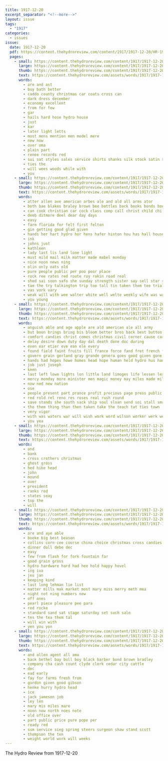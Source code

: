 ```yaml
---
title: 1917-12-20
excerpt_separator: "<!--more-->"
layout: issue
tags:
  - "1917"
categories:
  - issues
issue:
  date: 1917-12-20
  pdf: https://content.thehydroreview.com/content/1917/1917-12-20/HR-1917-12-20.pdf
  pages:
    - small: https://content.thehydroreview.com/content/1917/1917-12-20/small/HR-1917-12-20-01.jpg
      large: https://content.thehydroreview.com/content/1917/1917-12-20/large/HR-1917-12-20-01.jpg
      thumb: https://content.thehydroreview.com/content/1917/1917-12-20/thumbnails/HR-1917-12-20-01.jpg
      text: https://content.thehydroreview.com/assets/words/1917/1917-12-20/HR-1917-12-20-01.txt
      words:
        - are and ast
        - buy bath better
        - caddo county christmas car coats cross can
        - dark dress december
        - economy excellent
        - from for few
        - gar
        - hails hard hose hydro house
        - just
        - kar
        - later light letts
        - most mens mention men model mere
        - new now
        - over oma
        - plain part
        - renee records red
        - sui sat styles sales service shirts shanks silk stock satin soon
        - ties the
        - will wees woods while with
        - you
    - small: https://content.thehydroreview.com/content/1917/1917-12-20/small/HR-1917-12-20-02.jpg
      large: https://content.thehydroreview.com/content/1917/1917-12-20/large/HR-1917-12-20-02.jpg
      thumb: https://content.thehydroreview.com/content/1917/1917-12-20/thumbnails/HR-1917-12-20-02.jpg
      text: https://content.thehydroreview.com/assets/words/1917/1917-12-20/HR-1917-12-20-02.txt
      words:
        - atter allen ave american arbes ale and ald all arms ator
        - both bae blakes braley brown bee bottles back books bonds bound
        - can cook christian car cock class comp call christ child chi comb course christmas came clerk
        - deeb ditmore deel dear day days
        - easy
        - farm florida for felt first felton
        - gin getting good glad given
        - hands her hart hydro hor hens hafer hinton hou has hall house home
        - ink
        - johns just
        - kathleen
        - lady last lis land lone light
        - must mild mail milk matter made mabel monday
        - nice noon news ning
        - olin only oats old
        - pure people public per poo poor place
        - rock ree rates red route roy rakin road real
        - shed sai soon safo she sunday strength sister say sell star sin second special sick sturgill store sales sleep see single scott spivey shing
        - tae the try talkington trip too tall tin taken them tee trial tho telling
        - vas vork vary
        - weak will with wee walter white well welte weekly wife was war
        - you young
    - small: https://content.thehydroreview.com/content/1917/1917-12-20/small/HR-1917-12-20-03.jpg
      large: https://content.thehydroreview.com/content/1917/1917-12-20/large/HR-1917-12-20-03.jpg
      thumb: https://content.thehydroreview.com/content/1917/1917-12-20/thumbnails/HR-1917-12-20-03.jpg
      text: https://content.thehydroreview.com/assets/words/1917/1917-12-20/HR-1917-12-20-03.txt
      words:
        - anguish able and age apple are ald american ale all army
        - but boon brings bring bis bloom better bros back best button beat battle brothers break big been bor boys bet badge body base buy
        - comfort candies christ comes christmas civil corner cause carry company can cross care center
        - delay desire down duty day dal death done doc during
        - even ear etier eve ean ele every
        - found field faint fruits fill france force fand fret french from first famous for
        - govern grain gerland gray grande genera goes good given gone germany
        - hands had hopes howe homes head hope human held hydro hus hand has hey home hose heri her
        - job just joseph
        - keen
        - last left lowe lights lon little land limoges life lessen les lar like levy lines laundry
        - mercy monday more minister men magic money may miles made mill mission must many
        - now ned new nation
        - ose
        - people present part prance profit precious page press public pen price place pain pro pay piles power peo
        - red rold rel reno res roses real rush round
        - save stands she south sack ship soul sloan send soi stall small sible still skill side supper sup sell shall
        - tho them thing than then taken take the teach tat ties town
        - very vigor
        - with was waters war will wish work word wilson worker werk wear
        - you yea
    - small: https://content.thehydroreview.com/content/1917/1917-12-20/small/HR-1917-12-20-04.jpg
      large: https://content.thehydroreview.com/content/1917/1917-12-20/large/HR-1917-12-20-04.jpg
      thumb: https://content.thehydroreview.com/content/1917/1917-12-20/thumbnails/HR-1917-12-20-04.jpg
      text: https://content.thehydroreview.com/assets/words/1917/1917-12-20/HR-1917-12-20-04.txt
      words:
        - and
        - bank
        - cross crothers christmas
        - ghost gross
        - hed hike head
        - john
        - mound
        - over
        - president
        - ranks red
        - states seay
        - top the
        - will
    - small: https://content.thehydroreview.com/content/1917/1917-12-20/small/HR-1917-12-20-05.jpg
      large: https://content.thehydroreview.com/content/1917/1917-12-20/large/HR-1917-12-20-05.jpg
      thumb: https://content.thehydroreview.com/content/1917/1917-12-20/thumbnails/HR-1917-12-20-05.jpg
      text: https://content.thehydroreview.com/assets/words/1917/1917-12-20/HR-1917-12-20-05.txt
      words:
        - are and aye able
        - boeke big best beason
        - collins corn cee course china choice christmas cross candies cold camp
        - dinner doll debe dec
        - easy
        - few from flash for fork fountain far
        - good grain gross
        - hydro hardware hard had hee hold happy hovel
        - ing iva
        - jeu jan
        - keeping kind
        - last long lehman lie list
        - matter mills mak market most mary miss merry meth mea
        - night not ning numbers new
        - off ones
        - pearl piece pleasure pee para
        - red rocke
        - standard sand sat stage saturday set such sale
        - tes the tea them tal
        - will win with
        - yen you yon
    - small: https://content.thehydroreview.com/content/1917/1917-12-20/small/HR-1917-12-20-06.jpg
      large: https://content.thehydroreview.com/content/1917/1917-12-20/large/HR-1917-12-20-06.jpg
      thumb: https://content.thehydroreview.com/content/1917/1917-12-20/thumbnails/HR-1917-12-20-06.jpg
      text: https://content.thehydroreview.com/assets/words/1917/1917-12-20/HR-1917-12-20-06.txt
      words:
        - and allen agent all ama
        - back bethel bay bull boy black barber bond brown bradley
        - company cha cash count clyde clerk cedar city cattle
        - dec
        - ead early
        - fay for farms fresh from
        - gordon given good gibson
        - henke hurry hydro head
        - ice
        - jack jameson job
        - ley len
        - mary mis miles mare
        - noon now north noes note
        - old office over
        - part public price pure pope per
        - ready red
        - sum service sieg spring steers surgeon shaw stand scott
        - thompson the ten
        - weight world work will weeks
---
```


The Hydro Review from 1917-12-20

<!--more-->

